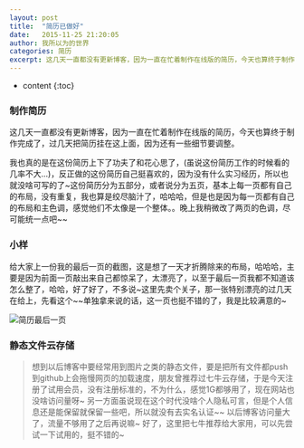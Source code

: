 ```yaml
---
layout: post
title:  "简历已做好"
date:   2015-11-25 21:20:05
author: 我所以为的世界
categories: 简历
excerpt: 这几天一直都没有更新博客，因为一直在忙着制作在线版的简历，今天也算终于制作完成了，过几天把简历挂在这上面，因为还有一些细节要调整。
---
```


* content
{:toc}

###  制作简历

这几天一直都没有更新博客，因为一直在忙着制作在线版的简历，今天也算终于制作完成了，过几天把简历挂在这上面，因为还有一些细节要调整。


我也真的是在这份简历上下了功夫了和花心思了，(虽说这份简历工作的时候看的几率不大...)，反正做的这份简历自己挺喜欢的，因为没有什么实习经历，所以也就没啥可写的了~这份简历分为五部分，或者说分为五页，基本上每一页都有自己的布局，没有重复，我也算是绞尽脑汁了，哈哈哈，但是也是因为每一页都有自己的布局和主色调，感觉他们不太像是一个整体。。晚上我稍微改了两页的色调，尽可能统一点吧~~

###  小样

给大家上一份我的最后一页的截图，这是想了一天才折腾除来的布局，哈哈哈，主要是因为前面一页敲出来自己都惊呆了，太漂亮了，以至于最后一页我都不知道该怎么整了，哈哈，好了好了，不多说~这里先卖个关子，那一张特别漂亮的过几天在给上，先看这个~~单独拿来说的话，这一页也挺不错的了，我是比较满意的~


![简历最后一页](http://7xonct.com1.z0.glb.clouddn.com/photos/jietupage5.png)

###  静态文件云存储

>想到以后博客中要经常用到图片之类的静态文件，要是把所有文件都push到github上会拖慢网页的加载速度，朋友曾推荐过七牛云存储，于是今天注册了试用会员，没有注册标准的，不为什么，感觉1G都够用了，现在网站也没啥访问量呀~ 另一方面虽说现在这个时代没啥个人隐私可言，但是个人信息还是能保留就保留一些吧，所以就没有去实名认证~~ 以后博客访问量大了，流量不够用了之后再说嘛~ 好了，这里把七牛推荐给大家用，可以先尝试一下试用的，挺不错的~  




